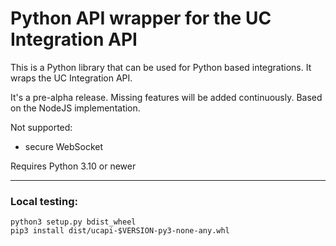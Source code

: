 # Python API wrapper for the UC Integration API

This is a Python library that can be used for Python based integrations. It wraps the UC Integration API.

It's a pre-alpha release. Missing features will be added continuously. Based on the NodeJS implementation.

Not supported:

- secure WebSocket

Requires Python 3.10 or newer

---

### Local testing:
```console
python3 setup.py bdist_wheel
pip3 install dist/ucapi-$VERSION-py3-none-any.whl
```
